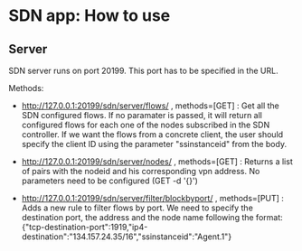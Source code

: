 # SDN app: How to use

## Server

SDN server runs on port 20199. This port has to be specified in the URL.

Methods:

+ http://127.0.0.1:20199/sdn/server/flows/ , methods=[GET] : Get all the SDN configured flows. If no paramater is passed, it will return all configured flows for each one of the nodes subscribed in the SDN controller. If we want the flows from a concrete client, the user should specify the client ID using the parameter "ssinstanceid" from the body.


+ http://127.0.0.1:20199/sdn/server/nodes/ , methods=[GET] : Returns a list of pairs with the nodeid and his corresponding vpn address. No parameters need to be configured (GET -d '{}')

+ http://127.0.0.1:20199/sdn/server/filter/blockbyport/ , methods=[PUT] : Adds a new rule to filter flows by port. We need to specify the destination port, the address and the node name following the format: 
{"tcp-destination-port":1919,"ip4-destination":"134.157.24.35/16","ssinstanceid":"Agent.1"}
